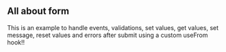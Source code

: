 ## All about form

This is an example to handle events, validations, set values, get values, set message, reset values and errors after submit using a custom useFrom hook!!